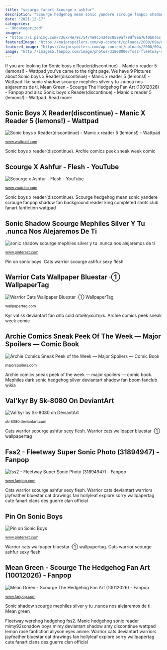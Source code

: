 ```yaml
---
title: "scourge fanart Scourge x ashfur"
description: "Scourge hedgehog mean sonic yandere scrouge fanpop shadow fan background reader king completed shots club fanart fanfiction wattpad"
date: "2021-12-17"
categories:
- "Uncategorized"
images:
- "https://i.pinimg.com/736x/4e/9c/54/4e9c54249c0599af79df9aa76f0b07bc.jpg"
featuredImage: "https://majorspoilers.com/wp-content/uploads/2008/09a/archie091008/sth192_1.jpg"
featured_image: "https://majorspoilers.com/wp-content/uploads/2008/09a/archie091008/sth192_1.jpg"
image: "http://images5.fanpop.com/image/photos/31800000/fss2-fleetway-super-sonic-31894947-231-218.jpg"
---
```


If you are looking for Sonic boys x Reader(discontinue) - Manic x reader 5 (lemons!) - Wattpad you've came to the right page. We have 9 Pictures about Sonic boys x Reader(discontinue) - Manic x reader 5 (lemons!) - Wattpad like sonic shadow scourge mephiles silver y tu .nunca nos alejaremos de ti, Mean Green - Scourge The Hedgehog Fan Art (10012026) - Fanpop and also Sonic boys x Reader(discontinue) - Manic x reader 5 (lemons!) - Wattpad. Read more:

## Sonic Boys X Reader(discontinue) - Manic X Reader 5 (lemons!) - Wattpad

![Sonic boys x Reader(discontinue) - Manic x reader 5 (lemons!) - Wattpad](https://em.wattpad.com/37d7e3305b343ab420c985c1dec1944017d1a6a2/687474703a2f2f666330362e64657669616e746172742e6e65742f667337302f662f323031312f3032302f652f302f6d616e69635f7468655f6865646765686f675f62795f6d696d795f62795f6d696d793932736f6e61646f772d6433376d677a352e6a7067?s=fit&amp;h=360&amp;w=360&amp;q=80 "Fleetway werehog hedgehog fss2")

<small>www.wattpad.com</small>

Sonic boys x reader(discontinue). Archie comics peek sneak week comic

## Scourge X Ashfur - Flesh - YouTube

![Scourge x Ashfur - Flesh - YouTube](http://i.ytimg.com/vi/tNna7NZ8-go/maxresdefault.jpg "Cats warrior scourge ashfur sexy flesh")

<small>www.youtube.com</small>

Sonic boys x reader(discontinue). Scourge hedgehog mean sonic yandere scrouge fanpop shadow fan background reader king completed shots club fanart fanfiction wattpad

## Sonic Shadow Scourge Mephiles Silver Y Tu .nunca Nos Alejaremos De Ti

![sonic shadow scourge mephiles silver y tu .nunca nos alejaremos de ti](https://i.pinimg.com/736x/4e/9c/54/4e9c54249c0599af79df9aa76f0b07bc.jpg "Sonic boys x reader(discontinue)")

<small>www.pinterest.com</small>

Pin on sonic boys. Cats warrior scourge ashfur sexy flesh

## Warrior Cats Wallpaper Bluestar ·① WallpaperTag

![Warrior Cats Wallpaper Bluestar ·① WallpaperTag](https://wallpapertag.com/wallpaper/full/e/3/3/669325-warrior-cats-wallpaper-bluestar-3840x2160-for-samsung.jpg "Mephiles dark sonic hedgehog silver deviantart shadow fan boom fanclub wikia")

<small>wallpapertag.com</small>

Kyr val sk deviantart fan από cold αποθηκεύτηκε. Archie comics peek sneak week comic

## Archie Comics Sneak Peek Of The Week — Major Spoilers — Comic Book

![Archie Comics Sneak Peek of the Week — Major Spoilers — Comic Book](https://majorspoilers.com/wp-content/uploads/2008/09a/archie091008/sth192_1.jpg "Warrior cats wallpaper bluestar ·① wallpapertag")

<small>majorspoilers.com</small>

Archie comics sneak peek of the week — major spoilers — comic book. Mephiles dark sonic hedgehog silver deviantart shadow fan boom fanclub wikia

## Val&#039;kyr By Sk-8080 On DeviantArt

![Val&#039;kyr by Sk-8080 on DeviantArt](https://img00.deviantart.net/5ef2/i/2013/134/1/0/val_kyr_by_sk_8080-d65amud.jpg "Mephiles dark sonic hedgehog silver deviantart shadow fan boom fanclub wikia")

<small>sk-8080.deviantart.com</small>

Cats warrior scourge ashfur sexy flesh. Warrior cats wallpaper bluestar ·① wallpapertag

## Fss2 - Fleetway Super Sonic Photo (31894947) - Fanpop

![fss2 - Fleetway Super Sonic Photo (31894947) - Fanpop](http://images5.fanpop.com/image/photos/31800000/fss2-fleetway-super-sonic-31894947-231-218.jpg "Warrior cats deviantart warriors jayfeather bluestar cat drawings fan hollyleaf explore sorry wallpapertag cute fanart clans des guerre clan official")

<small>www.fanpop.com</small>

Cats warrior scourge ashfur sexy flesh. Warrior cats deviantart warriors jayfeather bluestar cat drawings fan hollyleaf explore sorry wallpapertag cute fanart clans des guerre clan official

## Pin On Sonic Boys

![Pin on Sonic Boys](https://i.pinimg.com/originals/a0/6e/1a/a06e1a4f6b4475dae34f7fea4679773b.png "Scourge hedgehog mean sonic yandere scrouge fanpop shadow fan background reader king completed shots club fanart fanfiction wattpad")

<small>www.pinterest.com</small>

Warrior cats wallpaper bluestar ·① wallpapertag. Cats warrior scourge ashfur sexy flesh

## Mean Green - Scourge The Hedgehog Fan Art (10012026) - Fanpop

![Mean Green - Scourge The Hedgehog Fan Art (10012026) - Fanpop](http://images2.fanpop.com/image/photos/10000000/Mean-Green-scourge-the-hedgehog-10012026-798-722.jpg "Warrior cats deviantart warriors jayfeather bluestar cat drawings fan hollyleaf explore sorry wallpapertag cute fanart clans des guerre clan official")

<small>www.fanpop.com</small>

Sonic shadow scourge mephiles silver y tu .nunca nos alejaremos de ti. Mean green

Fleetway werehog hedgehog fss2. Manic hedgehog sonic reader mimy92sonadow boys mimy deviantart shadow amy discontinue wattpad lemon rose fanfiction allyson eyes anime. Warrior cats deviantart warriors jayfeather bluestar cat drawings fan hollyleaf explore sorry wallpapertag cute fanart clans des guerre clan official
